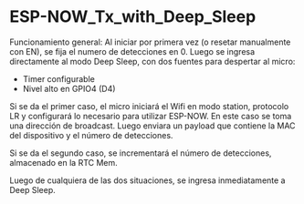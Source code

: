 # ESP-NOW_Tx_with_Deep_Sleep
Funcionamiento general:
Al iniciar por primera vez (o resetar manualmente con EN), se fija el numero de detecciones en 0.
Luego se ingresa directamente al modo Deep Sleep, con dos fuentes para despertar al micro:

- Timer configurable
- Nivel alto en GPIO4 (D4)

Si se da el primer caso, el micro iniciará el Wifi en modo station, protocolo LR y configurará lo
necesario para utilizar ESP-NOW. En este caso se toma una dirección de broadcast.
Luego enviara un payload que contiene la MAC del dispositivo y el número de detecciones.

Si se da el segundo caso, se incrementará el número de detecciones, almacenado en la RTC Mem.

Luego de cualquiera de las dos situaciones, se ingresa inmediatamente a Deep Sleep.
